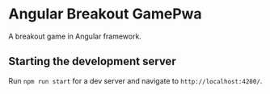 # Angular Breakout GamePwa

A breakout game in Angular framework.

## Starting the development server

Run `npm run start` for a dev server and navigate to `http://localhost:4200/`. 
